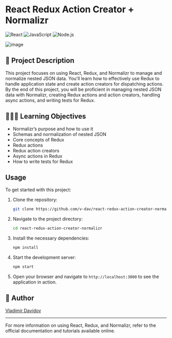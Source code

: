 # React Redux Action Creator + Normalizr
![React](https://img.shields.io/badge/React-20232A?style=for-the-badge&logo=react&logoColor=61DAFB)
![JavaScript](https://img.shields.io/badge/JavaScript-F7DF1E?style=for-the-badge&logo=javascript&logoColor=black)
![Node.js](https://img.shields.io/badge/Node.js-339933?style=for-the-badge&logo=nodedotjs&logoColor=white)

![image](https://github.com/v-dav/holbertonschool-web_react/assets/115344057/458360eb-78cf-4c7b-b235-7c5d15e46313)



## 🧐 Project Description

This project focuses on using React, Redux, and Normalizr to manage and normalize nested JSON data. You'll learn how to effectively use Redux to handle application state and create action creators for dispatching actions. By the end of this project, you will be proficient in managing nested JSON data with Normalizr, creating Redux actions and action creators, handling async actions, and writing tests for Redux.

## 🧑🏻‍💻 Learning Objectives

- Normalizr’s purpose and how to use it
- Schemas and normalization of nested JSON
- Core concepts of Redux
- Redux actions
- Redux action creators
- Async actions in Redux
- How to write tests for Redux

## Usage

To get started with this project:

1. Clone the repository:

   ```bash
   git clone https://github.com/v-dav/react-redux-action-creator-normalizr.git
   ```

2. Navigate to the project directory:

   ```bash
   cd react-redux-action-creator-normalizr
   ```

3. Install the necessary dependencies:

   ```bash
   npm install
   ```

4. Start the development server:

   ```bash
   npm start
   ```

5. Open your browser and navigate to `http://localhost:3000` to see the application in action.

##  🙇 Author

[Vladimir Davidov](https://github.com/v-dav) 

---

For more information on using React, Redux, and Normalizr, refer to the official documentation and tutorials available online.
